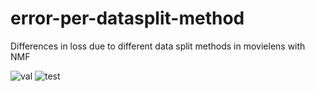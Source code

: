 # error-per-datasplit-method

Differences in loss due to different data split methods in movielens with NMF

![val](https://user-images.githubusercontent.com/40622501/179888463-abd074a9-6ac5-4fd3-9986-612dbdd338cc.png)
![test](https://user-images.githubusercontent.com/40622501/179888462-1febed27-182d-4c30-b573-fae6c6888edb.png)
